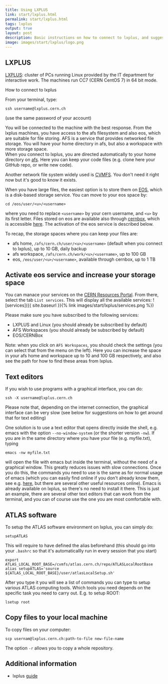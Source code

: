 ```yaml
---
title: Using LXPLUS
link: start/lxplus.html
permalink: start/lxplus.html
tags: lxplus
output: true
layout: post
description: Basic instructions on how to connect to lxplus, and suggestions on text editors
image: images/start/lxplus/logo.png
---
```


## LXPLUS

[LXPLUS](https://information-technology.web.cern.ch/services/lxplus-service): cluster of PCs running Linux provided by the IT department for interactive work. The machines run CC7 (CERN CentOS 7) in 64 bit mode. 

How to connect to lxplus

From your terminal, type:
```
ssh username@lxplus.cern.ch
```
(use the same password of your account)

You will be connected to the machine with the best response. 
From the lxplus machines, you have access to the afs filesystem and also eos, which are suitable for file storing. 
AFS is a service that provides networked file storage. You will have your home directory in afs, but also a workspace with more
storage space.  
When you connect to lxplus, you are directed automatically to your home directory on [afs](https://information-technology.web.cern.ch/services/afs-service). 
Here you can keep your code files (e.g. clone here your GitHub repo, or write new code).

Another network file system widely used is [CVMFS](https://cvmfs.readthedocs.io/en/stable/cpt-quickstart.html).
You don't need it right now but it's good to know it exists.

When you have large files, the easiest option is to store them on [EOS](https://information-technology.web.cern.ch/services/eos-service), 
which is a disk-based storage service.
You can move to your eos space by:
```
cd /eos/user/<u>/<username>
```
where you need to replace `<username>` by your cern username, and `<u>` by its first letter. 
Files stored on eos are available also through [cernbox](https://information-technology.web.cern.ch/services/cernbox-service), which is
accessible [here](https://cernbox.cern.ch/).
The activation of the eos service is described below.

To recap, the storage spaces where you can keep your files are:
- afs home, `/afs/cern.ch/user/<u>/<username>` (default when you connect to lxplus), up to 10 GB, daily backup
- afs workspace, `/afs/cern.ch/work/<u>/<username>`, up to 100 GB
- eos, `/eos/user/<u>/<username>`, available through cernbox, up to 1 TB

## Activate eos service and increase your storage space 

You can manace your services on the [CERN Resources Portal](https://resources.web.cern.ch/resources/).
From there, select the tab `List services`. This will display all the available services:
![services]({{ site.baseurl }}{% link images/start/lxplus/services.png %})

Please make sure you have subscribed to the following services:
- LXPLUS and Linux (you should already be subscribed by default)
- AFS Workspaces (you should already be subscribed by default)
- EOS/CERNBox

Note: when you click on `AFS Workspaces`, you should check the settings (you can
select that from the menu on the left). Here you can increase the space in
your afs home and workspace up to 10 and 100 GB respectively,
and also see the path for how to find these areas from lxplus. 

## Text editors

If you wish to use programs with a graphical interface, you can do:
```
ssh -X username@lxplus.cern.ch
```
Please note that, depending on the internet connection, the graphical interface can be very slow (see below for suggestions on how to get around that for text editing)

One solution is to use a text editor that opens directly inside the shell, e.g. emacs with the option `--no-window-system`
(or the shorter version `-nw`). 
If you are in the same directory where you have your file (e.g. myfile.txt), typing 
```
emacs -nw myfile.txt
```
will open the file with emacs but inside the terminal, without the need of a graphical window.
This greatly reduces issues with slow connections. 
Once you do this, the commands you need to use is the same as for normal usage of emacs
(which you can easily find online if you don't already know them, see e.g. [here](https://www.gnu.org/software/emacs/manual/html_node/emacs/Basic.html), 
but there are several other useful resources online).
Emacs is already available on lxplus, so there's no need to install it there. 
This is just an example, there are several other text editors that can work from the terminal,
and you can of course use the one you are most comfortable with.

## ATLAS software

To setup the ATLAS software environment on lxplus, you can simply do:
```
setupATLAS
```
This will require to have defined the alias beforehand (this should go into your `.bashrc` so that it's automaticallly run in every session that you start)
```
export ATLAS_LOCAL_ROOT_BASE=/cvmfs/atlas.cern.ch/repo/ATLASLocalRootBase
alias setupATLAS='source ${ATLAS_LOCAL_ROOT_BASE}/user/atlasLocalSetup.sh'
```
After you type it you will see a list of commands you can type to setup various ATLAS computing tools. 
Which tools you need depends on the specific task you need to carry out.
E.g. to setup ROOT:
```
lsetup root
```

## Copy files to your local machine

To copy files on your computer:
```
scp usernam@lxplus.cern.ch:path-to-file new-file-name
```

The option `-r` allows you to copy a whole repository. 

## Additional information

- lxplus [guide](https://lxplusdoc.web.cern.ch/)
